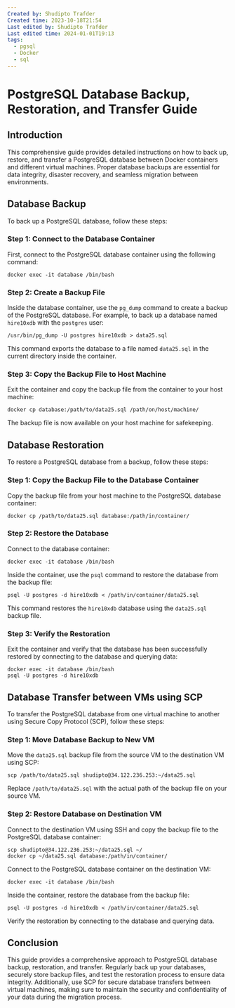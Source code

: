 ```yaml
---
Created by: Shudipto Trafder
Created time: 2023-10-18T21:54
Last edited by: Shudipto Trafder
Last edited time: 2024-01-01T19:13
tags:
  - pgsql
  - Docker
  - sql
---
```

# PostgreSQL Database Backup, Restoration, and Transfer Guide

## Introduction

This comprehensive guide provides detailed instructions on how to back up, restore, and transfer a PostgreSQL database between Docker containers and different virtual machines. Proper database backups are essential for data integrity, disaster recovery, and seamless migration between environments.

## Database Backup

To back up a PostgreSQL database, follow these steps:

### Step 1: Connect to the Database Container

First, connect to the PostgreSQL database container using the following command:

```Shell
docker exec -it database /bin/bash
```

### Step 2: Create a Backup File

Inside the database container, use the `pg_dump` command to create a backup of the PostgreSQL database. For example, to back up a database named `hire10xdb` with the `postgres` user:

```Shell
/usr/bin/pg_dump -U postgres hire10xdb > data25.sql
```

This command exports the database to a file named `data25.sql` in the current directory inside the container.

### Step 3: Copy the Backup File to Host Machine

Exit the container and copy the backup file from the container to your host machine:

```Shell
docker cp database:/path/to/data25.sql /path/on/host/machine/
```

The backup file is now available on your host machine for safekeeping.

## Database Restoration

To restore a PostgreSQL database from a backup, follow these steps:

### Step 1: Copy the Backup File to the Database Container

Copy the backup file from your host machine to the PostgreSQL database container:

```Shell
docker cp /path/to/data25.sql database:/path/in/container/
```

### Step 2: Restore the Database

Connect to the database container:

```Shell
docker exec -it database /bin/bash
```

Inside the container, use the `psql` command to restore the database from the backup file:

```Shell
psql -U postgres -d hire10xdb < /path/in/container/data25.sql
```

This command restores the `hire10xdb` database using the `data25.sql` backup file.

### Step 3: Verify the Restoration

Exit the container and verify that the database has been successfully restored by connecting to the database and querying data:

```Shell
docker exec -it database /bin/bash
psql -U postgres -d hire10xdb
```

## Database Transfer between VMs using SCP

To transfer the PostgreSQL database from one virtual machine to another using Secure Copy Protocol (SCP), follow these steps:

### Step 1: Move Database Backup to New VM

Move the `data25.sql` backup file from the source VM to the destination VM using SCP:

```Shell
scp /path/to/data25.sql shudipto@34.122.236.253:~/data25.sql
```

Replace `/path/to/data25.sql` with the actual path of the backup file on your source VM.

### Step 2: Restore Database on Destination VM

Connect to the destination VM using SSH and copy the backup file to the PostgreSQL database container:

```Shell
scp shudipto@34.122.236.253:~/data25.sql ~/
docker cp ~/data25.sql database:/path/in/container/
```

Connect to the PostgreSQL database container on the destination VM:

```Shell
docker exec -it database /bin/bash
```

Inside the container, restore the database from the backup file:

```Shell
psql -U postgres -d hire10xdb < /path/in/container/data25.sql
```

Verify the restoration by connecting to the database and querying data.

## Conclusion

This guide provides a comprehensive approach to PostgreSQL database backup, restoration, and transfer. Regularly back up your databases, securely store backup files, and test the restoration process to ensure data integrity. Additionally, use SCP for secure database transfers between virtual machines, making sure to maintain the security and confidentiality of your data during the migration process.